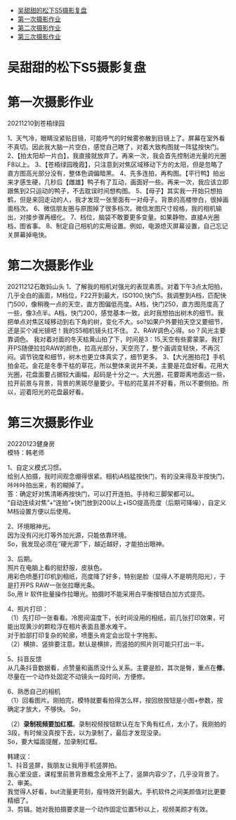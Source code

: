 
<!-- TOC -->

- [吴甜甜的松下S5摄影复盘](#吴甜甜的松下s5摄影复盘)
- [第一次摄影作业](#第一次摄影作业)
- [第二次摄影作业](#第二次摄影作业)
- [第三次摄影作业](#第三次摄影作业)

<!-- /TOC -->




# 吴甜甜的松下S5摄影复盘

# 第一次摄影作业
20211210到苍梧绿园

1、天气冷，眼睛没紧贴目镜，可能呼气的时候雾弥散到目镜上了。屏幕在室外看不真切。因此我大脑一片空白，感觉自己瞎了，对着大致构图就一阵猛按快门。
2、【拍太阳却一片白】，我直接就放弃了。再来一次，我会首先控制进光量的光圈F8以上。
3、【苍梧绿园晚霞】，只注意到对焦区域移动下方的太阳，但是忽略了直方图高光部分没有，整体色调偏暗黑。
4、先多连拍，再构图。【平行鸭】拍出来才感生硬，几秒后【雌雄】鸭子有了互动，画面好一些。再来一次，我应该立即跟焦到2只运动的鸭子，不去耽误时间想构图。
5、【母子】其实我一开始只想拍鹤，但是来回走动的人，我才发现一张里面有一对母子。背景的高楼惨白，很掉画面档次。
6、微信朋友圈与原图掉了很多档次。微信发图尺寸规格，我的相机输出，对接步骤再细化。
7、档位，脑袋不敢要更多变量。如果静物，直接A光圈档，图省事。
8、制定自己相机的实用设置。例如，电源熄灭屏幕设置，自己忘记关屏幕掉电快。

# 第二次摄影作业
20211212石敢妈山头
1、了解我的相机对强光的表现素质。对着下午3点太阳拍，几乎全白的画面，M档位，F22开到最大，ISO100,快门5。我调整到A档，匹配快门500，像稍晚一点的天空，直方图偏低亮度。A档，快门250，直方图亮度高了一些，像3点半。A档，快门200，感觉基本一致。此时我想拍出树木的细节。我把单点对焦区域移动到右下角的树，变化不大。so?如果户外要拍天空又要细节，还是买个减光镜吧！我的S5相机镜头扛不住。
2、RAW调色心得。so？风光主要靠调色。
我对着对面的冬天枯黄山拍了下，时间是3：15,天空有些雾蒙蒙。我打开PS随便拉拉RAW的颜色，拉高光部分，天空亮了，整个画调变轻快，不再沉闷。调节锐度和细节，树木也更立体真实了，细节更多。
3、【大光圈拍花】手机拍金花。金花是冬季干枯的草花，所以整体来说并不美，主要是花盘好看。花用大光圈，花盘面要占据较大画幅，起码是十分之一。大光圈，花要距离地面远一些，拉开前景与背景，背景的黑斑尽量要少。干枯的花茎并不好看，所以不要侧拍。所以，迎着阳光的花盘最好看。

# 第三次摄影作业
20220123健身房   
模特：韩老师

1、自定义模式习惯。  
给别人拍摄，我时间观念绷得很紧。相机iA档猛按快门，有的没来得及半按快门，咔咔咔拍出来，有的糊掉了。  
答：确定好对焦清晰再按快门，可以打开连拍。手持和三脚架都可以。  
“自动连续对焦”+“连拍”+快门放到200以上+ISO提高亮度（后期可降噪），自定义M档设置方便以后使用。

2、环境眼神光。  
因为没有闪光灯等外加光源，只能依靠环境。   
So，我发现必须在“硬光源”下，越近越好，才能拍出眼神。

3、后期。  
照片在电脑上看的挺舒服，皮肤色。  
用彩色喷墨打印机到相纸，亮度降了好多，特别是脸（显得人不是明亮阳光），于是打开PS RAW一张张拉曝光条。    
So,用 Ir 软件批量操作拉曝光。拍摄时不能采用白平衡按钮白加方式提亮。

4、照片打印：  
（1）先打印一张看看。冷房间温度下，长时间没用的相纸，前几张打印效果，可能出现黄沙的颗粒浮在相片表面且墨水难干。  
对于脸部打印复杂的轮廓，喷墨头肯定会出现十字拖影。    
（2）横排、竖排要注意。默认是横排，而竖拍的照片则可能只打出一半。


5、抖音反馈  
从几条抖音数据看，点赞量和画质没什么关系。主要是脸，其次是臀，重点在**修**。  
尽量在一个动作处固定不动镜头一段时间，方便修。

6、熟悉自己的相机  
（1）回看图片。刚拍完，模特就要看拍得怎么样，按回放按钮是小图+参数，按确定才放大，不够快。
So，

（2）**录制视频要加红框**。录制视频按钮默认在左下角有红点，太小了。我刚拍的3段，有时候没真按下去，以为录制了，最后才发现没录。  
So，要大幅面提醒，加录制红框。

韩建议：  
1、抖音竖屏，我朋友让我用手机竖屏拍。  
我心里没底，课程里前景背景概念全用不上了，竖屏内容少了，几乎没背景了。  
2、审美。  
我觉得人好看，but流量更苛刻，瘦特效开到最大。手机软件之间美颜值对比更要精细了。  
3、剪辑。她对我拍摄要求是一个动作固定位置5秒以上，视频美颜才有效。